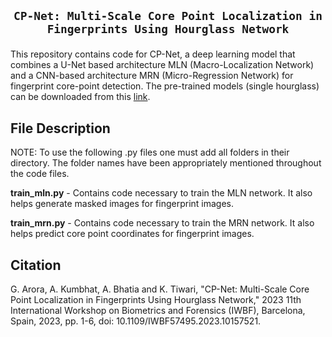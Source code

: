## <p align=center>`CP-Net: Multi-Scale Core Point Localization in Fingerprints Using Hourglass Network`</p> 

This repository contains code for CP-Net, a deep learning model that combines a U-Net based architecture MLN (Macro-Localization Network) and a CNN-based architecture MRN (Micro-Regression Network) for fingerprint core-point detection. The pre-trained models (single hourglass) can be downloaded from this [link](https://drive.google.com/drive/folders/1x4F7uxXCDTe2Y6WiMkIeJQsQsVPm7ROJ?usp=share_link).

## File Description

NOTE: To use the following .py files one must add all folders in their directory. The folder names have been appropriately mentioned throughout the code files.

**train_mln.py** - Contains code necessary to train the MLN network. It also helps generate masked images for fingerprint images.

**train_mrn.py** - Contains code necessary to train the MRN network. It also helps predict core point coordinates for fingerprint images.

## Citation
G. Arora, A. Kumbhat, A. Bhatia and K. Tiwari, "CP-Net: Multi-Scale Core Point Localization in Fingerprints Using Hourglass Network," 2023 11th International Workshop on Biometrics and Forensics (IWBF), Barcelona, Spain, 2023, pp. 1-6, doi: 10.1109/IWBF57495.2023.10157521.

